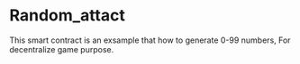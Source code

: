# Random_attact
This smart contract is an exsample that how to generate 0-99 numbers,
For decentralize game purpose.

